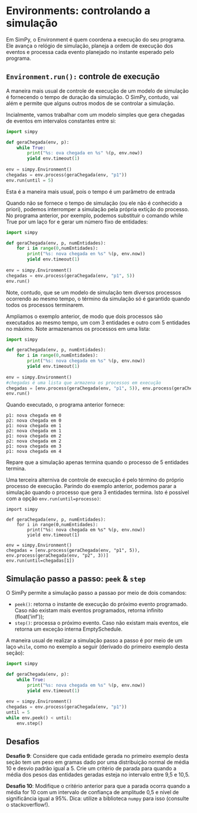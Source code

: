 # Environments: controlando a simulação

Em SimPy, o Environment é quem coordena a execução do seu programa. Ele avança o relógio de simulação, planeja a ordem de execução dos eventos e processa cada evento planejado no instante esperado pelo programa.

## ```Environment.run():``` controle de execução

A maneira mais usual de controle de execução de um modelo de simulação é fornecendo o tempo de duração da simulação. O SimPy, contudo, vai além e permite que alguns outros modos de se controlar a simulação. 

Incialmente, vamos trabalhar com um modelo simples que gera chegadas de eventos em intervalos constantes entre si:

```python
import simpy

def geraChegada(env, p):
    while True:
        print("%s: ova chegada en %s" %(p, env.now))
        yield env.timeout(1)
        
env = simpy.Environment()
chegadas = env.process(geraChegada(env, "p1"))
env.run(until = 5)
```

Esta é a maneira mais usual, pois o tempo é um parâmetro de entrada

Quando não se fornece o tempo de simulação (ou ele não é conhecido a priori), podemos interromper a simulação pela própria extição do processo. No programa anterior, por exemplo, podemos substituir o comando while True por um laço for e gerar um número fixo de entidades:

```python
import simpy

def geraChegada(env, p, numEntidades):
    for i in range(0,numEntidades):
        print("%s: nova chegada en %s" %(p, env.now))
        yield env.timeout(1)
        
env = simpy.Environment()
chegadas = env.process(geraChegada(env, "p1", 5))
env.run()
```
Note, contudo, que se um modelo de simulação tem diversos processos ocorrendo ao mesmo tempo, o término da simulação só é garantido quando todos os processos terminarem. 

Ampliamos o exemplo anterior, de modo que dois processos são executados ao mesmo tempo, um com 3 entidades e outro com 5 entidades no máximo. Note armazenamos os processos em uma lista:


```python
import simpy

def geraChegada(env, p, numEntidades):
    for i in range(0,numEntidades):
        print("%s: nova chegada em %s" %(p, env.now))
        yield env.timeout(1)
        
env = simpy.Environment()
#chegadas é uma lista que armazena os processos em execução
chegadas = [env.process(geraChegada(env, "p1", 5)), env.process(geraChegada(env, "p2", 3))]
env.run()
```
Quando executado, o programa anterior fornece:
```
p1: nova chegada em 0
p2: nova chegada em 0
p1: nova chegada em 1
p2: nova chegada em 1
p1: nova chegada em 2
p2: nova chegada em 2
p1: nova chegada em 3
p1: nova chegada em 4
```
Repare que a simulação apenas termina quando o processo de 5 entidades termina.

Uma terceira alterniva de controle de execução é pelo término do próprio processo de execução. Parindo do exemplo anterior, podemos parar a simulação quando o processo que gera 3 entidades termina. Isto é possível com a opção ```env.run(until=processo)```:

```
import simpy

def geraChegada(env, p, numEntidades):
    for i in range(0,numEntidades):
        print("%s: nova chegada em %s" %(p, env.now))
        yield env.timeout(1)
        
env = simpy.Environment()
chegadas = [env.process(geraChegada(env, "p1", 5)), env.process(geraChegada(env, "p2", 3))]
env.run(until=chegadas[1])
```

## Simulação passo a passo: ```peek``` & ```step```

O SimPy permite a simulação passo a passao por meio de dois comandos:
* ```peek()```: retorna o instante de execução do próximo evento programado. Caso não existam mais eventos programados, retorna infinito (float('inf'));
* ```step()```: processa o próximo evento. Caso não existam mais eventos, ele retorna um exceção interna EmptySchedule.

A maneira usual de realizar a simulação passo a passo é por meio de um laço ```while```, como no exemplo a seguir (derivado do primeiro exemplo desta seção):

```python
import simpy

def geraChegada(env, p):
    while True:
        print("%s: nova chegada em %s" %(p, env.now))
        yield env.timeout(1)
        
env = simpy.Environment()
chegadas = env.process(geraChegada(env, "p1"))
until = 5
while env.peek() < until:
    env.step()
```


## Desafios
**Desafio 9**: Considere que cada entidade gerada no primeiro exemplo desta seção tem um peso em gramas dado por uma distribuição normal de média 10 e desvio padrão igual a 5. Crie um critério de parada para quando a média dos pesos das entidades geradas esteja no intervalo entre 9,5 e 10,5.

**Desafio 10**: Modifique o critério anterior para que a parada ocorra quando a média for 10 com um intervalo de confiança de amplitude 0,5 e nível de significância igual a 95%. Dica: utilize a biblioteca ```numpy``` para isso (consulte o stackoverflow!).